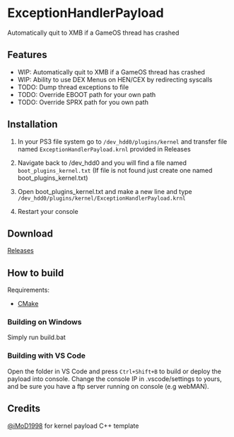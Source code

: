 # ExceptionHandlerPayload
 Automatically quit to XMB if a GameOS thread has crashed
 
 ## Features
 - WIP: Automatically quit to XMB if a GameOS thread has crashed
 - WIP: Ability to use DEX Menus on HEN/CEX by redirecting syscalls
 - TODO: Dump thread exceptions to file
 - TODO: Override EBOOT path for your own path
 - TODO: Override SPRX path for you own path
 

## Installation
1. In your PS3 file system go to `/dev_hdd0/plugins/kernel` and transfer file named `ExceptionHandlerPayload.krnl` provided in Releases

2. Navigate back to /dev_hdd0 and you will find a file named `boot_plugins_kernel.txt` (If file is not found just create one named boot_plugins_kernel.txt)

3. Open boot_plugins_kernel.txt and make a new line and type `/dev_hdd0/plugins/kernel/ExceptionHandlerPayload.krnl`

4. Restart your console


## Download 
[Releases](https://github.com/TheRouletteBoi/ExceptionHandlerPayload/releases)


## How to build

Requirements:

 * [CMake](https://cmake.org/download/)
 
### Building on Windows
 Simply run build.bat
 
### Building with VS Code
 Open the folder in VS Code and press `Ctrl+Shift+B` to build or deploy the payload into console.
 Change the console IP in .vscode/settings to yours, and be sure you have a ftp server running on console (e.g webMAN).


## Credits
 [@iMoD1998](https://github.com/iMoD1998) for kernel payload C++ template
